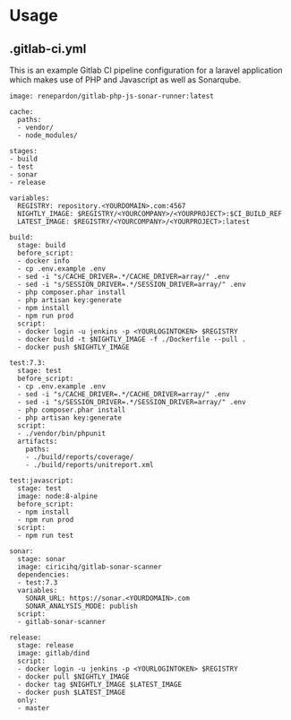 # Usage

## .gitlab-ci.yml

This is an example Gitlab CI pipeline configuration for a laravel application which makes use of PHP and Javascript as 
well as Sonarqube.

    image: renepardon/gitlab-php-js-sonar-runner:latest
    
    cache:
      paths:
      - vendor/
      - node_modules/
    
    stages:
    - build
    - test
    - sonar
    - release
    
    variables:
      REGISTRY: repository.<YOURDOMAIN>.com:4567
      NIGHTLY_IMAGE: $REGISTRY/<YOURCOMPANY>/<YOURPROJECT>:$CI_BUILD_REF
      LATEST_IMAGE: $REGISTRY/<YOURCOMPANY>/<YOURPROJECT>:latest
    
    build:
      stage: build
      before_script:
      - docker info
      - cp .env.example .env
      - sed -i "s/CACHE_DRIVER=.*/CACHE_DRIVER=array/" .env
      - sed -i "s/SESSION_DRIVER=.*/SESSION_DRIVER=array/" .env
      - php composer.phar install
      - php artisan key:generate
      - npm install
      - npm run prod
      script:
      - docker login -u jenkins -p <YOURLOGINTOKEN> $REGISTRY
      - docker build -t $NIGHTLY_IMAGE -f ./Dockerfile --pull .
      - docker push $NIGHTLY_IMAGE
    
    test:7.3:
      stage: test
      before_script:
      - cp .env.example .env
      - sed -i "s/CACHE_DRIVER=.*/CACHE_DRIVER=array/" .env
      - sed -i "s/SESSION_DRIVER=.*/SESSION_DRIVER=array/" .env
      - php composer.phar install
      - php artisan key:generate
      script:
      - ./vendor/bin/phpunit
      artifacts:
        paths:
        - ./build/reports/coverage/
        - ./build/reports/unitreport.xml
    
    test:javascript:
      stage: test
      image: node:8-alpine
      before_script:
      - npm install
      - npm run prod
      script:
      - npm run test
    
    sonar:
      stage: sonar
      image: ciricihq/gitlab-sonar-scanner
      dependencies:
      - test:7.3
      variables:
        SONAR_URL: https://sonar.<YOURDOMAIN>.com
        SONAR_ANALYSIS_MODE: publish
      script:
      - gitlab-sonar-scanner
    
    release:
      stage: release
      image: gitlab/dind
      script:
      - docker login -u jenkins -p <YOURLOGINTOKEN> $REGISTRY
      - docker pull $NIGHTLY_IMAGE
      - docker tag $NIGHTLY_IMAGE $LATEST_IMAGE
      - docker push $LATEST_IMAGE
      only:
      - master
